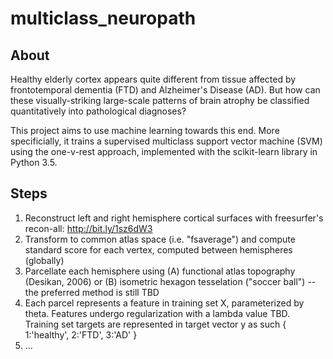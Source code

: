 # multiclass_neuropath

## About
Healthy elderly cortex appears quite different from tissue affected by frontotemporal dementia (FTD) and Alzheimer's Disease (AD). But how can these visually-striking large-scale patterns of brain atrophy be classified quantitatively into pathological diagnoses?

This project aims to use machine learning towards this end. More specificially, it trains a supervised multiclass support vector machine (SVM) using the one-v-rest approach, implemented with the scikit-learn library in Python 3.5.

## Steps
1. Reconstruct left and right hemisphere cortical surfaces with freesurfer's recon-all: http://bit.ly/1sz6dW3
2. Transform to common atlas space (i.e. "fsaverage") and compute standard score for each vertex, computed between hemispheres (globally)
3. Parcellate each hemisphere using (A) functional atlas topography (Desikan, 2006) or (B) isometric hexagon tesselation ("soccer ball") -- the preferred method is still TBD
4. Each parcel represents a feature in training set X, parameterized by theta. Features undergo regularization with a lambda value TBD. Training set targets are represented in target vector y as such { 1:'healthy', 2:'FTD', 3:'AD' }
5. ...
